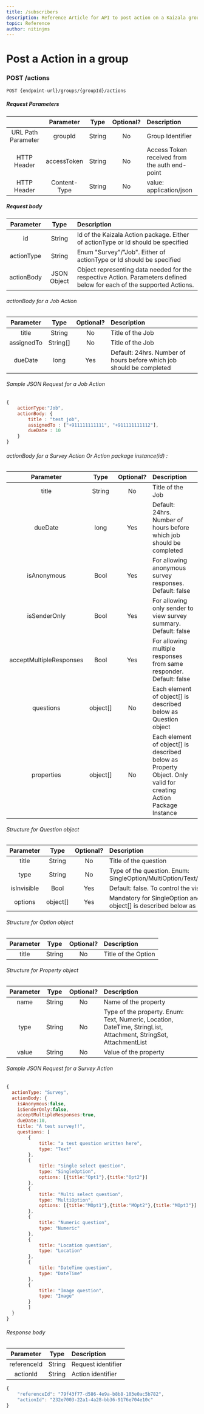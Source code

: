 ```yaml
---
title: /subscribers
description: Reference Article for API to post action on a Kaizala group
topic: Reference
author: nitinjms
---
```

# Post a Action in a group
### POST /actions

    POST {endpoint-url}/groups/{groupId}/actions

##### Request Parameters

|  | Parameter | Type | Optional? | Description |
| :---: | :---: | :---: | :---:	| :--- |
| URL Path Parameter | groupId | String | No | Group Identifier |
| HTTP Header | accessToken | String | No | Access Token received from the auth end-point |
| HTTP Header | Content-Type | String | No | value: application/json |

##### Request body

| Parameter | Type | Description |
| :---: | :---: | :--- |
| id | String | Id of the Kaizala Action package. Either of actionType or Id should be specified |
| actionType | String | Enum "Survey"/"Job". Either of actionType or Id should be specified |
| actionBody | JSON Object | Object representing data needed for the respective Action. Parameters defined below for each of the supported Actions. |

###### actionBody for a Job Action

| Parameter | Type | Optional? | Description |
| :---: | :---: | :---:	| :--- |
| title | String | No | Title of the Job |
| assignedTo | String[] | No | Title of the Job |
| dueDate | long | Yes | Default: 24hrs. Number of hours before which job should be completed |

###### Sample JSON Request for a Job Action

```javascript
{
    actionType:"Job",
    actionBody: {
        title : "test job",
        assignedTo : ["+911111111111", "+911111111112"],
        dueDate : 10
    }
}

```

###### actionBody for a Survey Action Or Action package instance(id) :

| Parameter | Type | Optional? | Description |
| :---: | :---: | :---:	| :--- |
| title | String | No | Title of the Job |
| dueDate | long | Yes | Default: 24hrs. Number of hours before which job should be completed |
| isAnonymous | Bool | Yes | For allowing anonymous survey responses. Default: false |
| isSenderOnly | Bool | Yes | For allowing only sender to view survey summary. Default: false |
| acceptMultipleResponses | Bool | Yes | For allowing multiple responses from same responder. Default: false |
| questions | object[] | No | Each element of object[] is described below as Question object |
| properties | object[] | No | Each element of object[] is described below as Property Object. Only valid for creating Action Package Instance |

###### Structure for Question object

| Parameter | Type | Optional? | Description |
| :---: | :---: | :---:	| :--- |
| title | String | No | Title of the question |
| type | String | No | Type of the question. Enum: SingleOption/MultiOption/Text/Image/Numeric/Date/Location/AttachmentList |
| isInvisible | Bool | Yes | Default: false. To control the visibility of the question |
| options | object[] | Yes | Mandatory for SingleOption and MultiOption question type. each element of object[] is described below as Option object |

###### Structure for Option object

| Parameter | Type | Optional? | Description |
| :---: | :---: | :---:	| :--- |
| title | String | No | Title of the Option |

###### Structure for Property object

| Parameter | Type | Optional? | Description |
| :---: | :---: | :---:	| :--- |
| name | String | No | Name of the property |
| type | String | No | Type of the property. Enum: Text, Numeric, Location, DateTime, StringList, Attachment, StringSet, AttachmentList |
| value | String | No | Value of the property |

###### Sample JSON Request for a Survey Action

```javascript
{
  actionType: "Survey",
  actionBody: {
    isAnonymous:false,
    isSenderOnly:false,
    acceptMultipleResponses:true,
    dueDate:10,
    title: "A test survey!!",
    questions: [
    	{
    		title: "a test question written here",
    		type: "Text"
    	},
    	{
    		title: "Single select question",
    		type: "SingleOption",
    		options: [{title:"Opt1"},{title:"Opt2"}]
    	},
    	{
    		title: "Multi select question",
    		type: "MultiOption",
    		options: [{title:"MOpt1"},{title:"MOpt2"},{title:"MOpt3"}]
    	},
    	{
    		title: "Numeric question",
    		type: "Numeric"
    	},
    	{
    		title: "Location question",
    		type: "Location"
    	},
    	{
    		title: "DateTime question",
    		type: "DateTime"
    	},
    	{
    		title: "Image question",
    		type: "Image"
    	}
    	]
  }
}
```

###### Response body

| Parameter | Type | Description |
| :---: | :---: | :--- |
| referenceId | String | Request identifier |
| actionId | String | Action identifier |

```javascript
{
    "referenceId": "79f43f77-d586-4e9a-b8b8-103e0ac5b782",
    "actionId": "232e7003-22a1-4a28-bb36-9176e704e10c"
}
```
